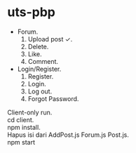 ﻿# uts-pbp
* Forum.   
    1. Upload post ✓.  
    2. Delete.  
    3.    Like.  
    4.   Comment.  
* Login/Register.  
    1.    Register.  
    2.   Login.  
    3.   Log out.  
    4.    Forgot Password.

Client-only run.  
cd client.  
npm install.  
Hapus isi dari AddPost.js Forum.js Post.js.  
npm start
